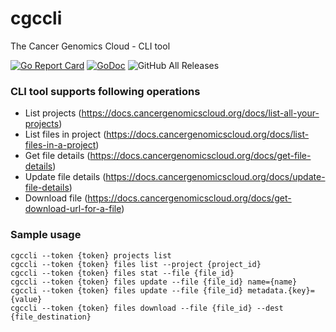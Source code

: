 # cgccli
The Cancer Genomics Cloud - CLI tool

[![Go Report Card](https://goreportcard.com/badge/github.com/aracki/cgccli)](https://goreportcard.com/report/github.com/aracki/cgccli)
[![GoDoc](https://godoc.org/github.com/Aracki/cgccli?status.svg)](https://godoc.org/github.com/Aracki/cgccli)
![GitHub All Releases](https://img.shields.io/github/downloads/aracki/cgccli/total.svg)

### CLI tool supports following operations

* List projects (​https://docs.cancergenomicscloud.org/docs/list-all-your-projects​)
* List files in project (​https://docs.cancergenomicscloud.org/docs/list-files-in-a-project​)
* Get file details (​https://docs.cancergenomicscloud.org/docs/get-file-details​)
* Update file details (​https://docs.cancergenomicscloud.org/docs/update-file-details​)
* Download file (​https://docs.cancergenomicscloud.org/docs/get-download-url-for-a-file​)

### Sample usage
```
cgccli --token {token} projects list
cgccli --token {token} files list --project {project_id}
cgccli --token {token} files stat --file {file_id} 
cgccli --token {token} files update --file {file_id} name={name}
cgccli --token {token} files update --file {file_id} metadata.{key}={value}
cgccli --token {token} files download --file {file_id} --dest {file_destination}
```
